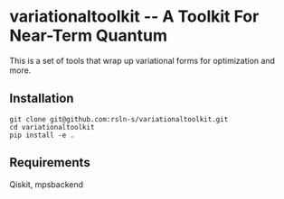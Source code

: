 # variationaltoolkit -- A Toolkit For Near-Term Quantum  

This is a set of tools that wrap up variational forms for optimization and more.

## Installation

```
git clone git@github.com:rsln-s/variationaltoolkit.git
cd variationaltoolkit
pip install -e .
```


## Requirements

Qiskit, mpsbackend
